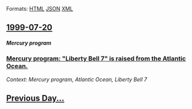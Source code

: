 
Formats: [HTML](1999/07/20/index.html)  [JSON](1999/07/20/index.json)  [XML](1999/07/20/index.xml)  

## [1999-07-20](/news/1999/07/20/index.md)

##### Mercury program
### [ Mercury program: "Liberty Bell 7" is raised from the Atlantic Ocean. ](/news/1999/07/20/mercury-program-liberty-bell-7-is-raised-from-the-atlantic-ocean.md)
_Context: Mercury program, Atlantic Ocean, Liberty Bell 7_

## [Previous Day...](/news/1999/07/19/index.md)


